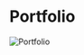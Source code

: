 
# Portfolio

![Portfolio](https://i.ibb.co/S6zfLmZ/Screenshot-2023-04-10-at-18-56-25-Sevak-Grigorian.png)